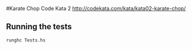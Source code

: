 #Karate Chop
Code Kata 2 http://codekata.com/kata/kata02-karate-chop/

## Running the tests
```
runghc Tests.hs
```
